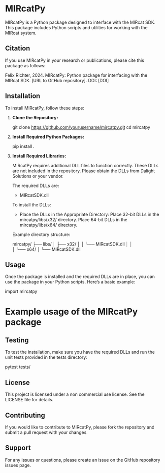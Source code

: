 # MIRcatPy

MIRcatPy is a Python package designed to interface with the MIRcat SDK. This package includes Python scripts and utilities for working with the MIRcat system.

## Citation
If you use MIRcatPy in your research or publications, please cite this package as follows:

Felix Richter, 2024. MIRcatPy: Python package for interfacing with the MIRcat SDK. [URL to GitHub repository]. DOI: [DOI]


## Installation

To install MIRcatPy, follow these steps:

1. **Clone the Repository:**

   git clone https://github.com/yourusername/mircatpy.git
   cd mircatpy

2. **Install Required Python Packages:**

   pip install .

3. **Install Required Libraries:**

   MIRcatPy requires additional DLL files to function correctly. These DLLs are not included in the repository. Please obtain the DLLs from Dalight Solutions or your vendor.

   The required DLLs are:

   - MIRcatSDK.dll

   To install the DLLs:

   - Place the DLLs in the Appropriate Directory:
     Place 32-bit DLLs in the mircatpy/libs/x32/ directory.
     Place 64-bit DLLs in the mircatpy/libs/x64/ directory.

   Example directory structure:

   mircatpy/
   ├── libs/
   │   ├── x32/
   │   │   └── MIRcatSDK.dll
   │   │   
   │   └── x64/
   │       └── MIRcatSDK.dll


## Usage

Once the package is installed and the required DLLs are in place, you can use the package in your Python scripts. Here’s a basic example:

import mircatpy

# Example usage of the MIRcatPy package

## Testing

To test the installation, make sure you have the required DLLs and run the unit tests provided in the tests directory:

pytest tests/

## License

This project is licensed under a non commercial use license. See the LICENSE file for details.

## Contributing

If you would like to contribute to MIRcatPy, please fork the repository and submit a pull request with your changes.

## Support

For any issues or questions, please create an issue on the GitHub repository issues page.
